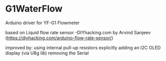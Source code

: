 # G1WaterFlow
Arduino driver for YF-G1 Flowmeter

based on Liquid flow rate sensor -DIYhacking.com by Arvind Sanjeev (https://diyhacking.com/arduino-flow-rate-sensor/)

improved by:
using internal pull-up resistors explicitly
adding an I2C OLED display (via U8g lib)
removing the Serial 

